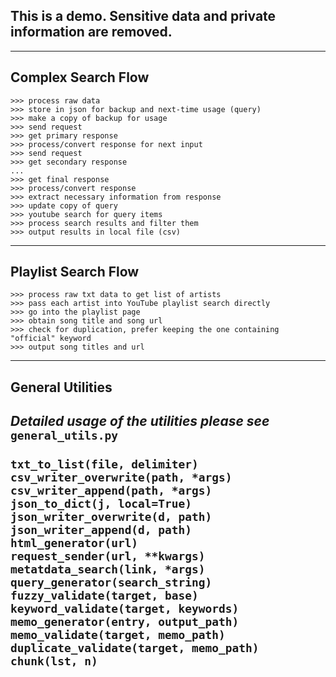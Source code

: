 ## This is a demo. Sensitive data and private information are removed.
---
## Complex Search Flow
```plain
>>> process raw data
>>> store in json for backup and next-time usage (query)
>>> make a copy of backup for usage
>>> send request
>>> get primary response
>>> process/convert response for next input
>>> send request
>>> get secondary response
...
>>> get final response
>>> process/convert response
>>> extract necessary information from response
>>> update copy of query
>>> youtube search for query items
>>> process search results and filter them
>>> output results in local file (csv)
```
---
## Playlist Search Flow
```plain
>>> process raw txt data to get list of artists
>>> pass each artist into YouTube playlist search directly
>>> go into the playlist page
>>> obtain song title and song url
>>> check for duplication, prefer keeping the one containing "official" keyword
>>> output song titles and url
```
---
## General Utilities
_Detailed usage of the utilities please see_ `general_utils.py`<br/>
<br/>
`txt_to_list(file, delimiter)`<br/>
`csv_writer_overwrite(path, *args)`<br/>
`csv_writer_append(path, *args)`<br/>
`json_to_dict(j, local=True)`<br/>
`json_writer_overwrite(d, path)`<br/>
`json_writer_append(d, path)`<br/>
`html_generator(url)`<br/>
`request_sender(url, **kwargs)`<br/>
`metatdata_search(link, *args)`<br/>
`query_generator(search_string)`<br/>
`fuzzy_validate(target, base)`<br/>
`keyword_validate(target, keywords)`<br/>
`memo_generator(entry, output_path)`<br/>
`memo_validate(target, memo_path)`<br/>
`duplicate_validate(target, memo_path)`<br/>
`chunk(lst, n)`<br/>
---